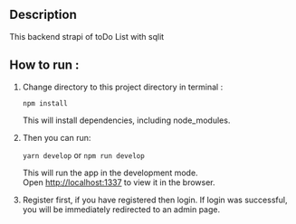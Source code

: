 
## Description
This backend strapi of toDo List  with sqlit

## How to run :

1) Change directory to this project directory in terminal :

   `npm install`

   This will install dependencies, including node_modules.

2) Then you can run:

   `yarn develop` or `npm run develop` 

   This will run the app in the development mode.<br />
   Open [http://localhost:1337](http://localhost:1337) to view it in the browser.

3) Register first, if you have registered then login. If login was successful, you will be immediately redirected to an admin page.
